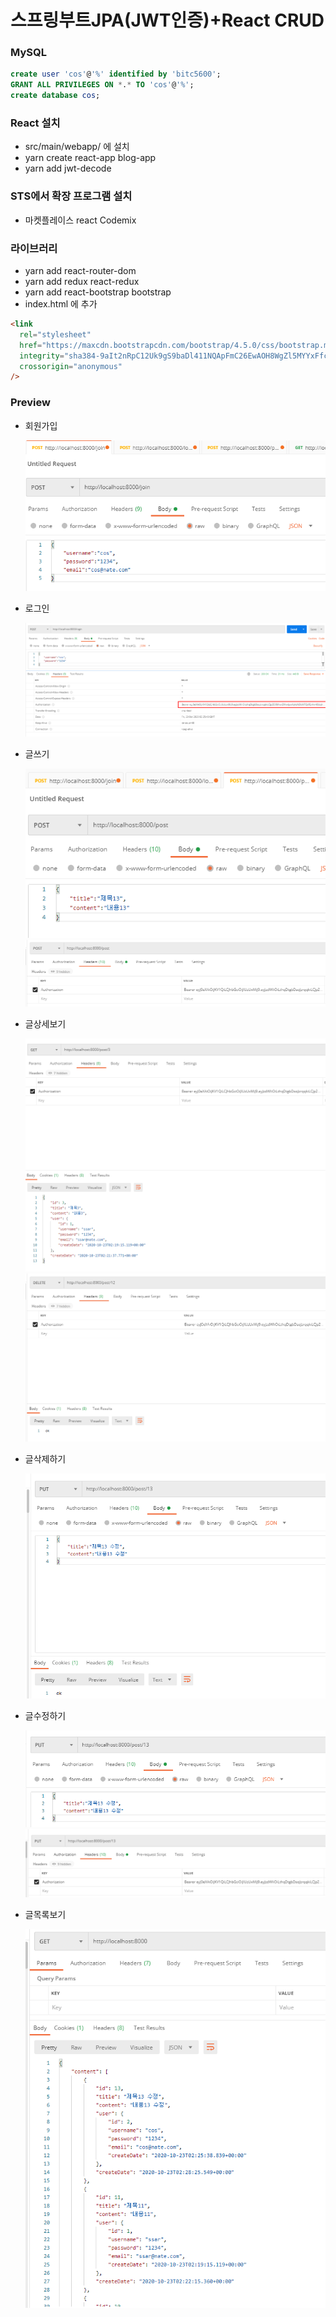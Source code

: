 # 스프링부트JPA(JWT인증)+React CRUD

### MySQL

```sql
create user 'cos'@'%' identified by 'bitc5600';
GRANT ALL PRIVILEGES ON *.* TO 'cos'@'%';
create database cos;
```

### React 설치

- src/main/webapp/ 에 설치
- yarn create react-app blog-app
- yarn add jwt-decode

### STS에서 확장 프로그램 설치

- 마켓플레이스 react Codemix

### 라이브러리

- yarn add react-router-dom
- yarn add redux react-redux
- yarn add react-bootstrap bootstrap
- index.html 에 추가

```html
<link
  rel="stylesheet"
  href="https://maxcdn.bootstrapcdn.com/bootstrap/4.5.0/css/bootstrap.min.css"
  integrity="sha384-9aIt2nRpC12Uk9gS9baDl411NQApFmC26EwAOH8WgZl5MYYxFfc+NcPb1dKGj7Sk"
  crossorigin="anonymous"
/>
```

### Preview

- 회원가입

  ![img](https://github.com/codingspecialist/Springboot-JPA-React-JWT-CRUD/blob/master/preview/join.png)

- 로그인

  ![img](https://github.com/codingspecialist/Springboot-JPA-React-JWT-CRUD/blob/master/preview/login.png)

- 글쓰기

  ![img](https://github.com/codingspecialist/Springboot-JPA-React-JWT-CRUD/blob/master/preview/post-save.png)
  ![img](https://github.com/codingspecialist/Springboot-JPA-React-JWT-CRUD/blob/master/preview/post-save-header.png)

- 글상세보기

  ![img](https://github.com/codingspecialist/Springboot-JPA-React-JWT-CRUD/blob/master/preview/post-detail.png)
  ![img](https://github.com/codingspecialist/Springboot-JPA-React-JWT-CRUD/blob/master/preview/post-detail-header.png)

- 글삭제하기

  ![img](https://github.com/codingspecialist/Springboot-JPA-React-JWT-CRUD/blob/master/preview/post-delete.png)

- 글수정하기

  ![img](https://github.com/codingspecialist/Springboot-JPA-React-JWT-CRUD/blob/master/preview/post-update.png)
  ![img](https://github.com/codingspecialist/Springboot-JPA-React-JWT-CRUD/blob/master/preview/post-update-header.png)

- 글목록보기

  ![img](https://github.com/codingspecialist/Springboot-JPA-React-JWT-CRUD/blob/master/preview/post-list.png)

